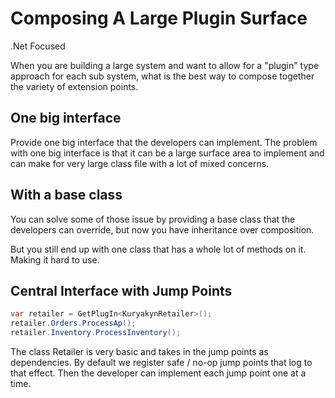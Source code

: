 # Composing A Large Plugin Surface

.Net Focused

When you are building a large system and want to allow for a "plugin" type approach for each sub system, what is the best way to compose together the variety of extension points.

## One big interface
Provide one big interface that the developers can implement. The problem with one big interface is that it can be a large surface area to implement and can make for very large class file with a lot of mixed concerns.

## With a base class
You can solve some of those issue by providing a base class that the developers can override, but now you have inheritance over composition.

But you still end up with one class that has a whole lot of methods on it. Making it hard to use.

## Central Interface with Jump Points

```csharp
var retailer = GetPlugIn<KuryakynRetailer>();
retailer.Orders.ProcessAp();
retailer.Inventory.ProcessInventory();
```

The class Retailer is very basic and takes in the jump points as dependencies. By default we register safe / no-op jump points that log to that effect. Then the developer can implement each jump point one at a time.

